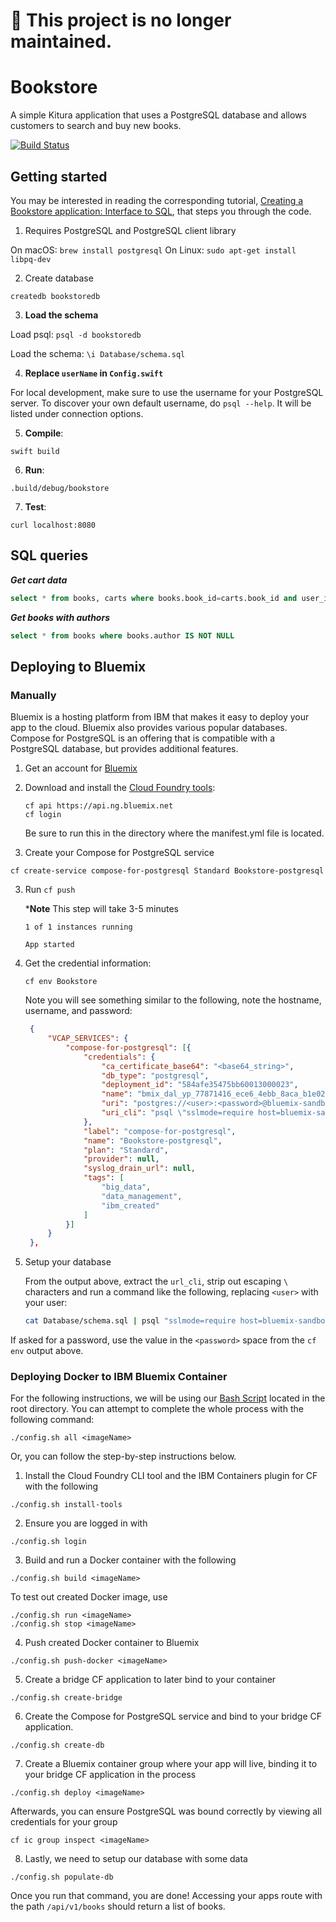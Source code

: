 # 🚫 This project is no longer maintained.

# Bookstore

A simple Kitura application that uses a PostgreSQL database and allows customers to search and buy new books.

[![Build Status](https://travis-ci.org/IBM-Swift/Bookstore.svg?branch=new_kuery)](https://travis-ci.org/IBM-Swift/Bookstore)

## Getting started

You may be interested in reading the corresponding tutorial, [Creating a Bookstore application: Interface to SQL](https://developer.ibm.com/swift/2016/12/05/creating-a-bookstore-application-interface-to-sql/), that steps you through the code.

1. Requires PostgreSQL and PostgreSQL client library

On macOS: `brew install postgresql`
On Linux: `sudo apt-get install libpq-dev`

2. Create database

`createdb bookstoredb`

3. **Load the schema**

  Load psql: `psql -d bookstoredb`

  Load the schema: `\i Database/schema.sql`

4. **Replace `userName` in `Config.swift`**

  For local development, make sure to use the username for your PostgreSQL server. To discover your own default username, do `psql --help`. It will be listed under connection options.

5. **Compile**:

  `swift build`

6. **Run**:

  `.build/debug/bookstore`

7. **Test**:

  `curl localhost:8080`


## SQL queries

***Get cart data***

```sql
select * from books, carts where books.book_id=carts.book_id and user_id=1;
```

***Get books with authors***

```sql
select * from books where books.author IS NOT NULL
```

## Deploying to Bluemix

### Manually

Bluemix is a hosting platform from IBM that makes it easy to deploy your app to the cloud. Bluemix also provides various popular databases. Compose for PostgreSQL is an offering that is compatible with a PostgreSQL database, but provides additional features.

1. Get an account for [Bluemix](https://console.ng.bluemix.net/registration/)

2. Download and install the [Cloud Foundry tools](https://new-console.ng.bluemix.net/docs/starters/install_cli.html):

    ```
    cf api https://api.ng.bluemix.net
    cf login
    ```

    Be sure to run this in the directory where the manifest.yml file is located.

2. Create your Compose for PostgreSQL service

  ```
  cf create-service compose-for-postgresql Standard Bookstore-postgresql
  ```

3. Run `cf push`   

    ***Note** This step will take 3-5 minutes

    ```
    1 of 1 instances running 

    App started
    ```

4. Get the credential information:

   ```
   cf env Bookstore
   ```
   
   Note you will see something similar to the following, note the hostname, username, and password:
   
   ```json
	{
		"VCAP_SERVICES": {
			"compose-for-postgresql": [{
				"credentials": {
					"ca_certificate_base64": "<base64_string>",
					"db_type": "postgresql",
					"deployment_id": "584afe35475bb60013000023",
					"name": "bmix_dal_yp_77871416_ece6_4ebb_8aca_b1e02a39b7b1",
					"uri": "postgres://<user>:<password>@bluemix-sandbox-dal-9-portal.0.dblayer.com:19971/compose",
					"uri_cli": "psql \"sslmode=require host=bluemix-sandbox-dal-9-portal.0.dblayer.com port=19971 dbname=compose user=<user>\""
				},
				"label": "compose-for-postgresql",
				"name": "Bookstore-postgresql",
				"plan": "Standard",
				"provider": null,
				"syslog_drain_url": null,
				"tags": [
					"big_data",
					"data_management",
					"ibm_created"
				]
			}]
		}
	},
    ```

5. Setup your database

    From the output above, extract the `url_cli`, strip out escaping `\` characters and run a command like the following, replacing `<user>` with your user:

    ```bash
    cat Database/schema.sql | psql "sslmode=require host=bluemix-sandbox-dal-9-portal.0.dblayer.com port=19971 dbname=compose user=<user>"
    ```
If asked for a password, use the value in the `<password>` space from the `cf env` output above.

### Deploying Docker to IBM Bluemix Container

For the following instructions, we will be using our [Bash Script](config.sh) located in the root directory.
You can attempt to complete the whole process with the following command:

```
./config.sh all <imageName>
```

Or, you can follow the step-by-step instructions below.

1. Install the Cloud Foundry CLI tool and the IBM Containers plugin for CF with the following

  ```
  ./config.sh install-tools
  ```

2. Ensure you are logged in with

  ```
  ./config.sh login
  ```

3. Build and run a Docker container with the following

  ```
  ./config.sh build <imageName>
  ```
  To test out created Docker image, use

  ```
  ./config.sh run <imageName>
  ./config.sh stop <imageName>
  ```
  
4. Push created Docker container to Bluemix

  ```
  ./config.sh push-docker <imageName>
  ```

5. Create a bridge CF application to later bind to your container

  ```
  ./config.sh create-bridge
  ```
  
6. Create the Compose for PostgreSQL service and bind to your bridge CF application.

  ```
  ./config.sh create-db
  ```
  
7. Create a Bluemix container group where your app will live, binding it to your bridge CF application in the process

  ```
  ./config.sh deploy <imageName>
  ```

  Afterwards, you can ensure PostgreSQL was bound correctly by viewing all credentials for your group

  ```
  cf ic group inspect <imageName>
  ```
  
8. Lastly, we need to setup our database with some data

  ```
  ./config.sh populate-db
  ```

Once you run that command, you are done! Accessing your apps route with the path `/api/v1/books` should return a list of books. 
